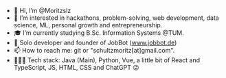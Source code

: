 - 👋 Hi, I’m @Moritzslz
- 👀 I’m interested in hackathons, problem-solving, web development, data science, ML, personal growth and entrepreneurship.
- 🎓 I’m currently studying B.Sc. Information Systems @TUM.
- 🤖 Solo developer and founder of JobBot (www.jobbot.de)
- 📫 How to reach me: git or "schultzmoritz[at]gmail.com".
- 👨🏼‍💻 Tech stack: Java (Main), Python, Vue, a little bit of React and TypeScript, JS, HTML, CSS and ChatGPT 😜
